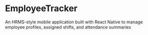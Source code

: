 # EmployeeTracker
An HRMS-style mobile application built with React Native to manage employee profiles, assigned shifts, and attendance summaries
